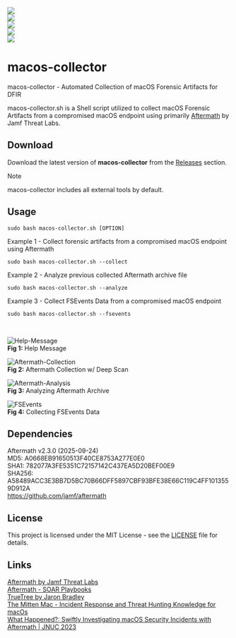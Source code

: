<p align="center"><a href="https://github.com/ohmyzsh/ohmyzsh"><img src="https://img.shields.io/badge/Language-Shell-blue" style="text-align:center;display:block;"></a> <a href="https://github.com/LETHAL-FORENSICS/macos-collector/releases/latest"><img src="https://img.shields.io/github/v/release/LETHAL-FORENSICS/macos-collector?label=Release" style="text-align:center;display:block;"></a> <img src="https://img.shields.io/badge/macOS-12.0+-brightgreen" style="text-align:center;display:block;"> <img src="https://img.shields.io/badge/Maintenance%20Level-Actively%20Developed-brightgreen" style="text-align:center;display:block;"> <a href="https://x.com/LETHAL_DFIR"><img src="https://img.shields.io/twitter/follow/LETHAL_DFIR?style=social" style="text-align:center;display:block;"></a></p>  

# macos-collector
macos-collector - Automated Collection of macOS Forensic Artifacts for DFIR  

macos-collector.sh is a Shell script utilized to collect macOS Forensic Artifacts from a compromised macOS endpoint using primarily [Aftermath](https://github.com/jamf/aftermath) by Jamf Threat Labs.  

## Download  
Download the latest version of **macos-collector** from the [Releases](https://github.com/LETHAL-FORENSICS/macos-collector/releases/latest) section.  

> [!NOTE]
> macos-collector includes all external tools by default. 

## Usage  
```Shell
sudo bash macos-collector.sh [OPTION]
```

Example 1 - Collect forensic artifacts from a compromised macOS endpoint using Aftermath  
```Shell
sudo bash macos-collector.sh --collect  
```

Example 2 - Analyze previous collected Aftermath archive file    
```Shell
sudo bash macos-collector.sh --analyze
```

Example 3 - Collect FSEvents Data from a compromised macOS endpoint   
```Shell
sudo bash macos-collector.sh --fsevents  
```

</br>

![Help-Message](https://github.com/user-attachments/assets/b307b992-4cc3-4290-b7cd-47ec6924637c)  
**Fig 1:** Help Message  

![Aftermath-Collection](https://github.com/user-attachments/assets/27d73f2d-c139-446d-b1b6-20f0d4a52fb8)  
**Fig 2:** Aftermath Collection w/ Deep Scan  

![Aftermath-Analysis](https://github.com/user-attachments/assets/cfa5c6d1-c188-4648-ac7f-111ade15c943)  
**Fig 3:** Analyzing Aftermath Archive  

![FSEvents](https://github.com/user-attachments/assets/9f298c1b-d65b-45e6-b086-1fe14a82cb7d)  
**Fig 4:** Collecting FSEvents Data  

## Dependencies
Aftermath v2.3.0 (2025-09-24)  
MD5: A0668EB91650513F40CE8753A277E0E0  
SHA1: 782077A3FE5351C72157142C437EA5D20BEF00E9  
SHA256: A58489ACC3E3BB7D5BC70B66DFF5897CBF93BFE38E66C119C4FF1013559D912A  
https://github.com/jamf/aftermath  

## License
This project is licensed under the MIT License - see the [LICENSE](LICENSE) file for details.  

## Links
[Aftermath by Jamf Threat Labs](https://github.com/jamf/aftermath)  
[Aftermath - SOAR Playbooks](https://github.com/jamf/jamfprotect/tree/main/soar_playbooks/aftermath_collection)  
[TrueTree by Jaron Bradley](https://github.com/themittenmac/TrueTree)  
[The Mitten Mac - Incident Response and Threat Hunting Knowledge for macOs](https://themittenmac.com/)  
[What Happened?: Swiftly Investigating macOS Security Incidents with Aftermath | JNUC 2023](https://www.youtube.com/watch?v=lvfQMnkOZDM)  